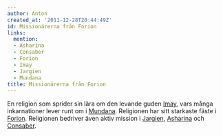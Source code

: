 ```yaml
---
author: Anton
created_at: '2011-12-28T20:44:49Z'
id: Missionärerna från Forion
links:
  mention:
  - Asharina
  - Consaber
  - Forion
  - Imay
  - Jargien
  - Mundana
title: Missionärerna från Forion
---
```


En religion som sprider sin lära om den levande guden [Imay], vars många inkarnationer lever runt om
i [Mundana]. Religionen har sitt starkaste fäste i [Forion]. Religionen bedriver även aktiv mission
i [Jargien], [Asharina] och [Consaber].

  [Imay]: Imay
  [Mundana]: Mundana
  [Forion]: Forion
  [Jargien]: Jargien
  [Asharina]: Asharina
  [Consaber]: Consaber
